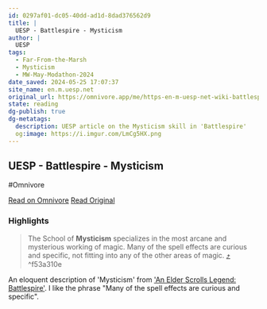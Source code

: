 ```yaml
---
id: 0297af01-dc05-40dd-ad1d-8dad376562d9
title: |
  UESP - Battlespire - Mysticism
author: |
  UESP
tags:
  - Far-From-the-Marsh
  - Mysticism
  - MW-May-Modathon-2024
date_saved: 2024-05-25 17:07:37
site_name: en.m.uesp.net
original_url: https://omnivore.app/me/https-en-m-uesp-net-wiki-battlespire-mysticism-18fae25a28a
state: reading
dg-publish: true
dg-metatags:
  description: UESP article on the Mysticism skill in 'Battlespire'
  og:image: https://i.imgur.com/LmCg5HX.png
---
```


## UESP - Battlespire - Mysticism
#Omnivore

[Read on Omnivore](https://omnivore.app/me/https-en-m-uesp-net-wiki-battlespire-mysticism-18fae25a28a)
[Read Original](https://en.m.uesp.net/wiki/Battlespire:Mysticism)

### Highlights

> The School of **Mysticism** specializes in the most arcane and mysterious working of magic. Many of the spell effects are curious and specific, not fitting into any of the other areas of magic. [⤴️](https://omnivore.app/me/https-en-m-uesp-net-wiki-battlespire-mysticism-18fae25a28a#f53a310e-b551-4e4c-befa-39a824e16074)  ^f53a310e

An eloquent description of 'Mysticism' from ['An Elder Scrolls Legend: Battlespire'](https://en.m.uesp.net/wiki/Battlespire:Battlespire). I like the phrase "Many of the spell effects are curious and specific".

